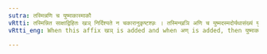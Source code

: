 ```yaml
---
sutra: तस्मिन्नणि च युष्माकास्माकौ
vRtti: तस्मिन्नित साक्षाद्विहितः खञ् निर्दिश्यते न चकारानुकृष्टश्छः । तस्मिन्खञि अणि च युष्मदस्मदोर्यथासंख्यं युष्माक अस्माक इत्येतावादेशौ भवतः ॥
vRtti_eng: When this affix खञ् is added and when अण् is added, then युष्माक and अस्माक are the substitutes of युष्मद् and अस्मद् ॥

---
```

